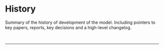 # History

Summary of the history of development of the model. Including pointers to key papers, reports, key decisions and a high-level changelog.


<br><hr>